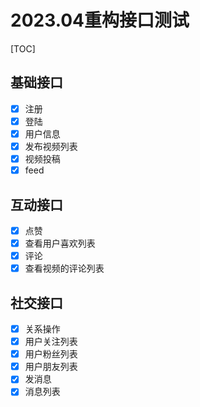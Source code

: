 # 2023.04重构接口测试

[TOC]

## 基础接口

- [x] 注册
- [x] 登陆
- [x] 用户信息
- [x] 发布视频列表
- [x] 视频投稿
- [x] feed

## 互动接口

- [x] 点赞
- [x] 查看用户喜欢列表
- [x] 评论
- [x] 查看视频的评论列表

## 社交接口

- [x] 关系操作
- [x] 用户关注列表
- [x] 用户粉丝列表
- [x] 用户朋友列表
- [x] 发消息
- [x] 消息列表
